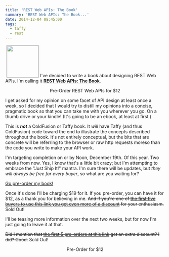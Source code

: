 ```yaml
---
title: 'REST Web APIs: The Book'
summary: 'REST Web APIs: The Book...'
date: 2014-12-04 08:45:00
tags:
  - taffy
  - rest
---
```


<script type="text/javascript" src="https://gumroad.com/js/gumroad.js"></script>

<img src="REST-Web-APIs-The-Book.png" width="100" hspace="3" style="max-width:100px;border:2px solid #d0d0d0;border-radius: 3px;" />I've decided to write a book about designing REST Web APIs. I'm calling it <a href="https://gumroad.com/l/rest-the-book"><strong>REST Web APIs: The Book</strong></a>.

<p align="center"><a href="https://gum.co/rest-the-book" class="btn btn-lg btn-warning" style="text-decoration: none"><i class="fa fa-book"></i> Pre-Order REST Web APIs for $12</a></p>

I get asked for my opinion on some facet of API design at least once a week, so I decided that I would try to distill my opinions into a concise, pragmatic book so that you can take me with you wherever you go. On a thumb drive or your kindle! (It's going to be an ebook, at least at first.)

This is _**not**_ a ColdFusion or Taffy book. It _will_ have Taffy (and thus ColdFusion) code toward the end to illustrate the concepts described throughout the book. It's not entirely conceptual, but the bits that are concrete will be referring to the browser or raw http requests moreso than the code you write to make your API work.

I'm targeting completion on or by Noon, December 19th. Of this year. Two weeks from now. Yes, I know that's a little bit crazy; but I'm attempting to embrace the "Just Ship It!" mantra. I'm sure there will be updates, but _they will always be free for every buyer_, so what are you waiting for?

[Go pre-order my book!][1]

Once it's done I'll be charging $19 for it. If you pre-order, you can have it for $12, as a thank you for believing in me. ~~And if you're one of [the first five buyers to use this link you get even more of a discount][1] for your enthusiasm.~~ Sold Out!

I'll be teasing more information over the next two weeks, but for now I'm just going to leave it at that.

~~Did I mention that [the first 5 pre-orders at this link][1] get an extra discount? I did? Good.~~ Sold Out!

<p align="center"><a href="https://gum.co/rest-the-book" class="btn btn-lg btn-warning" style="text-decoration: none"><i class="fa fa-book"></i> Pre-Order for $12</a></p>

[1]: https://gumroad.com/l/rest-the-book/backer
